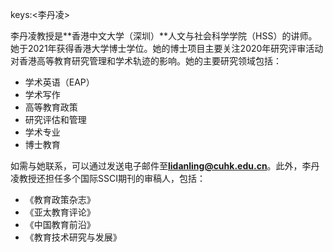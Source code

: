 keys:<李丹凌>


李丹凌教授是**香港中文大学（深圳）**人文与社会科学学院（HSS）的讲师。她于2021年获得香港大学博士学位。她的博士项目主要关注2020年研究评审活动对香港高等教育研究管理和学术轨迹的影响。她的主要研究领域包括：

- 学术英语（EAP）
- 学术写作
- 高等教育政策
- 研究评估和管理
- 学术专业
- 博士教育

如需与她联系，可以通过发送电子邮件至**lidanling@cuhk.edu.cn**。此外，李丹凌教授还担任多个国际SSCI期刊的审稿人，包括：

- 《教育政策杂志》
- 《亚太教育评论》
- 《中国教育前沿》
- 《教育技术研究与发展》